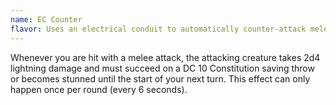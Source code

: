 ```yaml
---
name: EC Counter
flavor: Uses an electrical conduit to automatically counter-attack melee combatants.
---
```

Whenever you are hit with a melee attack, the attacking creature takes 2d4 lightning damage and must succeed on a DC 10 Constitution saving throw or becomes stunned until the start of your next turn. This effect can only happen once per round (every 6 seconds).
